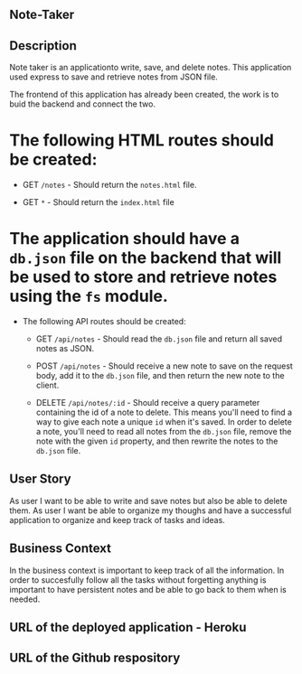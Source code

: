 ## Note-Taker

## Description

Note taker is an applicationto write, save, and delete notes. This application used express to save and retrieve notes from JSON file.

The frontend of this application has already been created, the work is to buid the backend and connect the two.

# The following HTML routes should be created:

  * GET `/notes` - Should return the `notes.html` file.

  * GET `*` - Should return the `index.html` file

# The application should have a `db.json` file on the backend that will be used to store and retrieve notes using the `fs` module.

* The following API routes should be created:

  * GET `/api/notes` - Should read the `db.json` file and return all saved notes as JSON.

  * POST `/api/notes` - Should receive a new note to save on the request body, add it to the `db.json` file, and then return the new note to the client.

  * DELETE `/api/notes/:id` - Should receive a query parameter containing the id of a note to delete. This means you'll need to find a way to give each note a unique `id` when it's saved. In order to delete a note, you'll need to read all notes from the `db.json` file, remove the note with the given `id` property, and then rewrite the notes to the `db.json` file.

## User Story

As user I want to be able to write and save notes but also be able to delete them. As user I want be able to organize my thoughs and have a successful application to organize and keep track of tasks and ideas.


## Business Context

In the business context is important to keep track of all the information. In order to succesfully follow all the tasks without forgetting anything is important to have persistent notes and be able to go back to them when is needed.


## URL of the deployed application - Heroku


## URL of the Github respository




